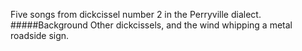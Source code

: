 Five songs from dickcissel number 2 in the Perryville dialect.
#####Background
Other dickcissels, and the wind whipping a metal roadside sign.
